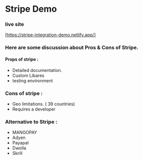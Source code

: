 # Stripe Demo 

### live site

[https://stripe-integration-demo.netlify.app/]


### Here are some discussion about Pros & Cons of Stripe.

#### Props of stripe : 
- Detailed documentation.
- Custom Libares
- testing environment


### Cons of stripe :
- Geo limitations. ( 39 countries) 
- Requires a developer

### Alternative to Stripe : 
- MANGOPAY
-  Adyen
- Payapal
- Dwolla 
- Skrill
